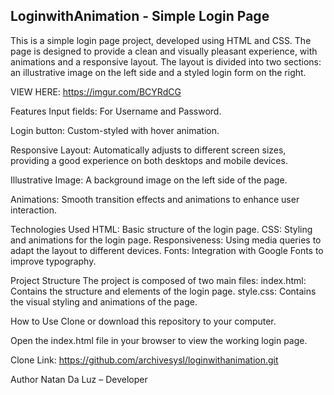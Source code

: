 ## LoginwithAnimation - Simple Login Page

This is a simple login page project, developed using HTML and CSS. The page is designed to provide a clean and visually pleasant experience, with animations and a responsive layout. The layout is divided into two sections: an illustrative image on the left side and a styled login form on the right.

VIEW HERE: https://imgur.com/BCYRdCG

Features
Input fields: For Username and Password.

Login button: Custom-styled with hover animation.

Responsive Layout: Automatically adjusts to different screen sizes, providing a good experience on both desktops and mobile devices.

Illustrative Image: A background image on the left side of the page.

Animations: Smooth transition effects and animations to enhance user interaction.

Technologies Used
HTML: Basic structure of the login page.
CSS: Styling and animations for the login page.
Responsiveness: Using media queries to adapt the layout to different devices.
Fonts: Integration with Google Fonts to improve typography.


Project Structure
The project is composed of two main files:
index.html: Contains the structure and elements of the login page.
style.css: Contains the visual styling and animations of the page.

How to Use
Clone or download this repository to your computer.

Open the index.html file in your browser to view the working login page.

Clone Link: https://github.com/archivesysl/loginwithanimation.git

Author
Natan Da Luz – Developer
